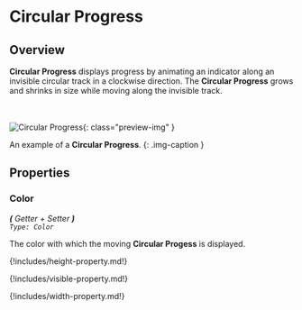 # Circular Progress

## Overview

**Circular Progress** displays progress by animating an indicator along an invisible circular track in a clockwise direction.
The **Circular Progress** grows and shrinks in size while moving along the invisible track.

<br><br>
![Circular Progress](/assets/images/components/user-interface/circular-progress/preview.gif){: class="preview-img" }

An example of a **Circular Progress**.
{: .img-caption }

## Properties

### Color
_**\(** Getter + Setter **\)**  
`Type: Color`_

The color with which the moving **Circular Progess** is displayed.


{!includes/height-property.md!}


{!includes/visible-property.md!}


{!includes/width-property.md!}
